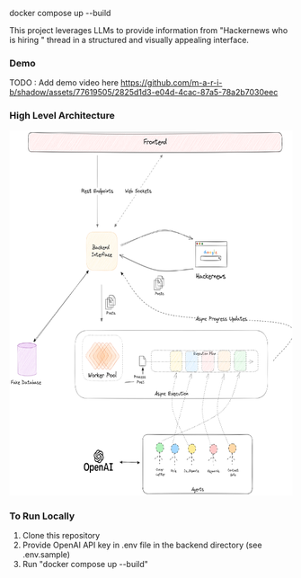 docker compose up --build


This project leverages LLMs to provide information from "Hackernews who is hiring <month> <year>" thread in a structured and visually appealing interface.


### Demo

TODO : Add demo video here
https://github.com/m-a-r-i-b/shadow/assets/77619505/2825d1d3-e04d-4cac-87a5-78a2b7030eec



### High Level Architecture

<img src="https://github.com/m-a-r-i-b/hackernews-job-finder/blob/main/system-overview.png" width="550" height="650" />


### To Run Locally
1) Clone this repository
2) Provide OpenAI API key in .env file in the backend directory (see .env.sample)
3) Run "docker compose up --build"
